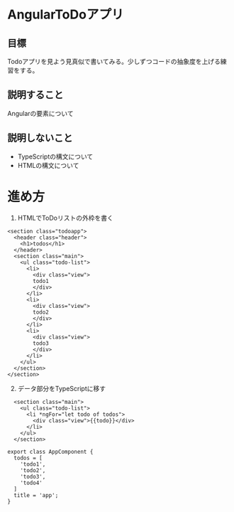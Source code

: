 # AngularToDoアプリ

## 目標

Todoアプリを見よう見真似で書いてみる。少しずつコードの抽象度を上げる練習をする。

## 説明すること

Angularの要素について

## 説明しないこと

* TypeScriptの構文について
* HTMLの構文について

# 進め方

1. HTMLでToDoリストの外枠を書く
```
<section class="todoapp">
  <header class="header">
    <h1>todos</h1>
  </header>
  <section class="main">
    <ul class="todo-list">
      <li>
        <div class="view">
        todo1
        </div>
      </li>
      <li>
        <div class="view">
        todo2
        </div>
      </li>
      <li>
        <div class="view">
        todo3
        </div>
      </li>
    </ul>
  </section>
</section>
```

2. データ部分をTypeScriptに移す
```
  <section class="main">
    <ul class="todo-list">
      <li *ngFor="let todo of todos">
        <div class="view">{{todo}}</div>
      </li>
    </ul>
  </section>
```
```
export class AppComponent {
  todos = [
    'todo1',
    'todo2',
    'todo3',
    'todo4'
  ]
  title = 'app';
}
```
